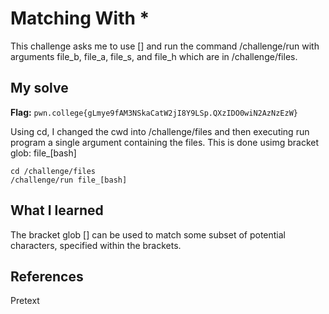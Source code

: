 # Matching With *
This challenge asks me to use [] and run the command /challenge/run with arguments file_b, file_a, file_s, and file_h which are in /challenge/files.

## My solve
**Flag:** `pwn.college{gLmye9fAM3NSkaCatW2jI8Y9LSp.QXzIDO0wiN2AzNzEzW}`

Using cd, I changed the cwd into /challenge/files and then executing run program a single argument containing the files. This is done usimg bracket glob: file_[bash] 
```
cd /challenge/files
/challenge/run file_[bash]
```

## What I learned
The bracket glob [] can be used to match some subset of potential characters, specified within the brackets.

## References 
Pretext
